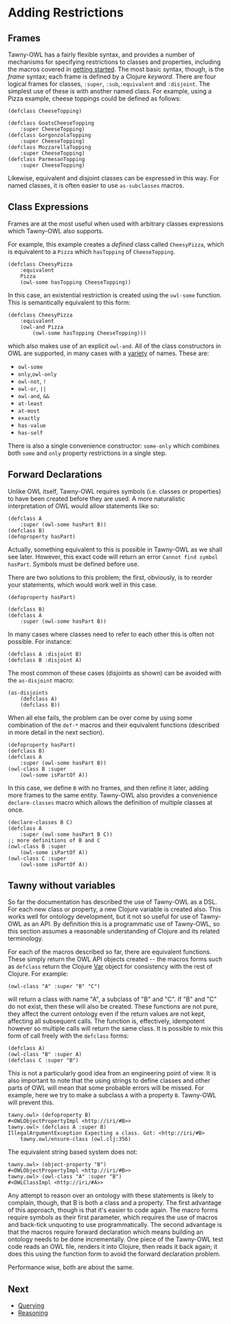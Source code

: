 Adding Restrictions
===================


## Frames

Tawny-OWL has a fairly flexible syntax, and provides a number of mechanisms
for specifying restrictions to classes and properties, including the macros
covered in [getting started](getting-started.md). The most basic syntax,
though, is the *frame* syntax; each frame is defined by a Clojure *keyword*.
There are four logical frames for classes, `:super`, `:sub`,`:equivalent` and
`:disjoint`. The simplest use of these is with another named class. For
example, using a Pizza example, cheese toppings could be defined as follows:

    (defclass CheeseTopping)

    (defclass GoatsCheeseTopping
        :super CheeseTopping)
    (defclass GorgonzolaTopping
        :super CheeseTopping)
    (defclass MozzarellaTopping
        :super CheeseTopping)
    (defclass ParmesanTopping
        :super CheeseTopping)

Likewise, equivalent and disjoint classes can be expressed in this way.
For named classes, it is often easier to use `as-subclasses` macros.

## Class Expressions

Frames are at the most useful when used with arbitrary classes
expressions which Tawny-OWL also supports.

For example, this example creates a *defined* class called `CheesyPizza`,
which is equivalent to a `Pizza` which `hasTopping` of `CheeseTopping`.

    (defclass CheesyPizza
        :equivalent
        Pizza
        (owl-some hasTopping CheeseTopping))

In this case, an existential restriction is created using the `owl-some`
function. This is semantically equivalent to this form:

    (defclass CheesyPizza
        :equivalent
        (owl-and Pizza
            (owl-some hasTopping CheeseTopping)))

which also makes use of an explicit `owl-and`. All of the class constructors in
OWL are supported, in many cases with a [variety](nameclashes.md) of names.
These are:

- `owl-some`
- `only`,`owl-only`
- `owl-not`, `!`
- `owl-or`, `||`
- `owl-and`, `&&`
- `at-least`
- `at-most`
- `exactly`
- `has-value`
- `has-self`

There is also a single convenience constructor: `some-only` which combines
both `some` and `only` property restrictions in a single step.

## Forward Declarations

Unlike OWL itself, Tawny-OWL requires symbols (i.e. classes or properties) to
have been created before they are used. A more naturalistic interpretation of
OWL would allow statements like so:

    (defclass A
        :super (owl-some hasPart B))
    (defclass B)
    (defoproperty hasPart)

Actually, something equivalent to this is possible in Tawny-OWL as we shall
see later. However, this exact code will return an error `Cannot find symbol
hasPart`. Symbols must be defined before use.

There are two solutions to this problem; the first, obviously, is to reorder
your statements, which would work well in this case.

    (defoproperty hasPart)

    (defclass B)
    (defclass A
        :super (owl-some hasPart B))

In many cases where classes need to refer to each other this is often not
possible. For instance:

    (defclass A :disjoint B)
    (defclass B :disjoint A)

The most common of these cases (disjoints as shown) can be avoided with the
`as-disjoint` macro:

    (as-disjoints
        (defclass A)
        (defclass B))

When all else fails, the problem can be over come by using some combination of
the `def-*` macros and their equivalent functions (described in more detail
in the next section).

    (defoproperty hasPart)
    (defclass B)
    (defclass A
        :super (owl-some hasPart B))
    (owl-class B :super
        (owl-some isPartOf A))

In this case, we define `B` with no frames, and then refine it later, adding
more frames to the same entity. Tawny-OWL also provides a convenience
`declare-classes` macro which allows the definition of multiple classes at
once.

    (declare-classes B C)
    (defclass A
        :super (owl-some hasPart B C))
    ;; more definitions of B and C
    (owl-class B :super
        (owl-some isPartOf A))
    (owl-class C :super
        (owl-some isPartOf A))

## Tawny without variables

So far the documentation has described the use of Tawny-OWL as a DSL. For each
new class or property, a new Clojure variable is created also. This works well
for ontology development, but it not so useful for use of Tawny-OWL as an API.
By definition this is a programmatic use of Tawny-OWL, so this
section assumes a reasonable understanding of Clojure and its related
terminology.

For each of the macros described so far, there are equivalent functions. These
simply return the OWL API objects created -- the macros forms such as `defclass`
return the Clojure [Var](http://clojure.org/vars) object for consistency with
the rest of Clojure. For example:

    (owl-class "A" :super "B" "C")

will return a class with name "A", a subclass of "B" and "C". If "B" and "C"
do not exist, then these will also be created. These functions are not pure,
they affect the current ontology even if the return values are not kept,
affecting all subsequent calls. The function is, effectively, idempotent
however so multiple calls will return the same class. It is possible to mix
this form of call freely with the `defclass` forms:

    (defclass A)
    (owl-class "B" :super A)
    (defclass C :super "B")

This is not a particularly good idea from an engineering point of view. It is
also important to note that the using strings to define classes and other
parts of OWL will mean that some probable errors will be missed. For example,
here we try to make a subclass `A` with a property `B`. Tawny-OWL will prevent
this.

    tawny.owl> (defoproperty B)
    #<OWLObjectPropertyImpl <http://iri/#B>>
    tawny.owl> (defclass A :super B)
    IllegalArgumentException Expecting a class. Got: <http://iri/#B>
        tawny.owl/ensure-class (owl.clj:356)

The equivalent string based system does not:

    tawny.owl> (object-property "B")
    #<OWLObjectPropertyImpl <http://iri/#B>>
    tawny.owl> (owl-class "A" :super "B")
    #<OWLClassImpl <http://iri/#A>>

Any attempt to reason over an ontology with these statements is likely to
complain, though, that B is both a class and a property. The first advantage of
this approach, though is that it's easier to code again. The macro forms
require symbols as their first parameter, which requires the use of macros and
back-tick unquoting to use programmatically. The second advantage is that the
macros require forward declaration which means building an ontology needs to
be done incrementally. One piece of the Tawny-OWL test code reads an OWL file,
renders it into Clojure, then reads it back again; it does this using the
function form to avoid the forward declaration problem.

Performance wise, both are about the same.

## Next

 - [Querying](querying.md)
 - [Reasoning](reasoning.md)

